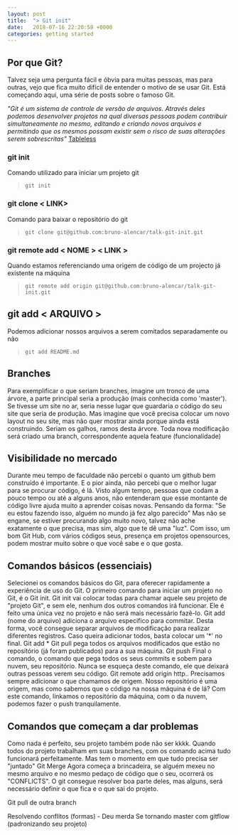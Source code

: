 ```yaml
---
layout: post
title:  "> Git init"
date:   2018-07-16 22:20:58 +0000
categories: getting started
---
```


## Por que Git?

Talvez seja uma pergunta fácil e óbvia para muitas pessoas, mas para outras, vejo que fica muito difícil de entender o motivo de se usar Git. Está começando aqui, uma série de posts sobre o famoso Git.

 *"Git é um sistema de controle de versão de arquivos. Através deles podemos desenvolver projetos na qual diversas pessoas podem contribuir simultaneamente no mesmo, editando e criando novos arquivos e permitindo que os mesmos possam existir sem o risco de suas alterações serem sobrescritas"*
 [Tableless](https://tableless.com.br/tudo-que-voce-queria-saber-sobre-git-e-github-mas-tinha-vergonha-de-perguntar/)

### git init 
Comando utilizado para iniciar um projeto git
> `git init`


### git clone < LINK>
Comando para baixar o repositório do git
> `git clone git@github.com:bruno-alencar/talk-git-init.git`

### git remote add < NOME > < LINK >
Quando estamos referenciando uma origem de código de um projecto já existente na máquina
> `git remote add origin git@github.com:bruno-alencar/talk-git-init.git`


## git add < ARQUIVO >
Podemos adicionar nossos arquivos a serem comitados separadamente ou não
> `git add README.md`


## Branches

Para exemplificar o que seriam branches, imagine um tronco de uma árvore, a parte principal seria a produção (mais conhecida como 'master'). Se tivesse um site no ar, seria nesse lugar que guardaria o código do seu site que seria de produção.
Mas imagine que você precisa colocar um novo layout no seu site, mas não quer mostrar ainda porque ainda está construindo. Seriam os galhos, ramos desta árvore.
Toda nova modificação será criado uma branch, correspondente aquela feature (funcionalidade)

## Visibilidade no mercado
Durante meu tempo de faculdade não percebi o quanto um github bem construído é importante. E o pior ainda, não percebi que o melhor lugar para se procurar código, é lá.
Visto algum tempo, pessoas que codam a pouco tempo ou até a alguns anos, não entenderam que esse montante de código livre ajuda muito a aprender coisas novas. Pensando da forma:
"Se eu estou fazendo isso, alguém no mundo já fez algo parecido"
Mas não se engane, se estiver procurando algo muito novo, talvez não ache exatamente o que precisa, mas sim, algo que te dê uma "luz".
Com isso, um bom Git Hub, com vários códigos seus, presença em projetos opensources, podem mostrar muito sobre o que você sabe e o que gosta.

## Comandos básicos (essenciais)
Selecionei os comandos básicos do Git, para oferecer rapidamente a experiência de uso do Git. 
O primeiro comando para iniciar um projeto no Git, é o Git init.
Git init vai colocar todas para chamar aquele seu projeto de "projeto Git", e sem ele, nenhum dos outros comandos irá funcionar. Ele é feito uma única vez no projeto e não será mais necessário fazê-lo.
Git add (nome do arquivo) adiciona o arquivo especifico para commitar. Desta forma, você consegue separar arquivos de modificação para realizar diferentes registros. Caso queira adicionar todos, basta colocar um '*' no final. Git add *
Git pull pega todos os arquivos modificados que estão no repositório (já foram publicados) para a sua máquina.
Git push
Final o comando, o comando que pega todos os seus commits e sobem para nuvem, seu repositório. Nunca se esqueça deste comando, ele que deixará outras pessoas verem seu código.
Git remote add origin http..
Precisamos sempre adicionar o que chamamos de origem. Nosso repositório é uma origem, mas como sabemos que o código na nossa máquina é de lá?
Com este comando, linkamos o repositório da máquina, com o da nuvem, podemos fazer o push tranquilamente.

## Comandos que começam a dar problemas

Como nada é perfeito, seu projeto também pode não ser kkkk. Quando todos do projeto trabalham em suas branches, com os comando acima tudo funcionará perfeitamente. Mas tem o momento em que tudo precisa ser "juntado"
Git Merge
Agora começa a brincadeira, se alguém mexeu no mesmo arquivo e no mesmo pedaço de código que o seu, ocorrerá os "CONFLICTS". O git consegue resolver boa parte deles, mas alguns, será necessário definir o que fica e o que sai do projeto.

Git pull de outra branch


Resolvendo conflitos (formas) - Deu merda
Se tornando master com gitflow (padronizando seu projeto)
